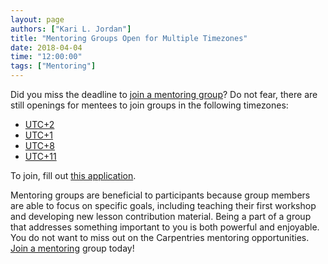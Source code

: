 ```yaml
---
layout: page
authors: ["Kari L. Jordan"]
title: "Mentoring Groups Open for Multiple Timezones"
date: 2018-04-04
time: "12:00:00"
tags: ["Mentoring"]
---
```


Did you miss the deadline to [join a mentoring group](https://software-carpentry.org/blog/2018/03/next-round-mentoring.html)? Do not fear, there are still openings for mentees to join groups in the following timezones:

+ [UTC+2](https://www.timeanddate.com/worldclock/south-africa/cape-town)
+ [UTC+1](https://www.timeanddate.com/worldclock/spain/las-palmas)
+ [UTC+8](https://www.timeanddate.com/worldclock/china/beijing)
+ [UTC+11](https://www.timeanddate.com/worldclock/australia/sydney)

To join, fill out [this application](https://docs.google.com/forms/d/e/1FAIpQLSfShPoHabyLUMe5894zn-h5hJGY6OH1sffBYKZML3QfHHfSWQ/viewform).

Mentoring groups are beneficial to participants because group members are able to focus on specific goals, including teaching their first workshop and developing new lesson contribution material. Being a part of a group that addresses something important to you is both powerful and enjoyable. You do not want to miss out on the Carpentries mentoring opportunities. [Join a mentoring](https://docs.google.com/forms/d/e/1FAIpQLSfShPoHabyLUMe5894zn-h5hJGY6OH1sffBYKZML3QfHHfSWQ/viewform) group today!
